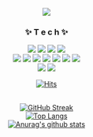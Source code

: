 <p align="center">
  <img src="https://capsule-render.vercel.app/api?type=venom&height=200&text=Hong%20min%20yeong.&fontSize=70&color=0:8871e5,100:b678c4&stroke=b678c4">

</p>

<div align="center">
  <h3> ✨ T e c h ✨ </h3> 
  
  <img src="https://img.shields.io/badge/JavaScript-F7DF1E?style=flat-square&logo=JavaScript&logoColor=black&label=JavaScript">
  <img src="https://img.shields.io/badge/HTML5-E34F26?style=flat-square&logo=HTML5&logoColor=white&label=HTML5">
  <img src="https://img.shields.io/badge/CSS-1572B6?style=flat-square&logo=CSS3&logoColor=white&label=CSS">
  <img src="https://img.shields.io/badge/React-61DAFB?style=flat-square&logo=React&logoColor=white&label=React">

  <br>
  <img src="https://img.shields.io/badge/Node.js-339933?style=flat-square&logo=Node.js&logoColor=white&label=Node.js">
  <img src="https://img.shields.io/badge/Python-3776AB?style=flat-square&logo=Python&logoColor=white&label=Python">
  <img src="https://img.shields.io/badge/Express.js-404D59?style=flat-square&label=Express.js">
  <img src="https://img.shields.io/badge/Java-ED8B00?style=flat-square&logo=java&logoColor=white&label=Java">
  <img src="https://img.shields.io/badge/TypeScript-007ACC?style=flat-square&logo=typescript&logoColor=white&label=TypeScript">
  <img src="https://img.shields.io/badge/spring-6DB33F?style=flat-square&logo=spring&logoColor=white&label=Spring">
  <img src="https://img.shields.io/badge/C-A8B9CC?style=flat-square&logo=C&logoColor=black&label=C">
  <br>
  <img src="https://img.shields.io/badge/MySQL-00000F?style=flat-square&logo=mysql&logoColor=white&label=MySQL">
  <img src="https://img.shields.io/badge/MongoDB-4EA94B?style=flat-square&logo=mongodb&logoColor=white&label=MongoDB">
  
  
  
 
[![Hits](https://hits.seeyoufarm.com/api/count/incr/badge.svg?url=https%3A%2F%2Fgithub.com%2FF-hiller&count_bg=%2379C83D&title_bg=%23555555&icon=&icon_color=%23E7E7E7&title=hits&edge_flat=false)](https://hits.seeyoufarm.com)  
<br>

[![GitHub Streak](https://streak-stats.demolab.com?user=HongMinYeong&hide_border=true)](https://git.io/streak-stats)
<br>
[![Top Langs](https://github-readme-stats.vercel.app/api/top-langs/?username=HongMinYeong&layout=compact&theme=Most%20Used%20Languages&langs_count=6)](https://github.com/anuraghazra/github-readme-stats)
<br>
[![Anurag's github stats](https://github-readme-stats.vercel.app/api?username=HongMinYeong)](https://github.com/anuraghazra/github-readme-stats)

</div>
